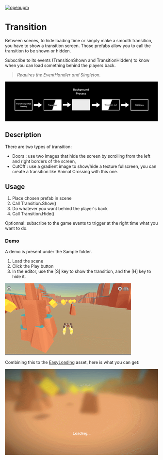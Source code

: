 [![openupm](https://img.shields.io/npm/v/com.fredericrp.transition?label=openupm&registry_uri=https://package.openupm.com)](https://openupm.com/packages/com.fredericrp.transition/)

# Transition

Between scenes, to hide loading time or simply make a smooth transition, you have to show a transition screen. Those prefabs allow you to call the transition to be shown or hidden.

Subscribe to its events (TransitionShown and TransitionHidden) to know when you can load something behind the players back.

> *Requires the EventHandler and Singleton.*

![how it is supposed to work](Documentation~/images/transition_schema.jpg)

## Description

There are two types of transition:
- Doors : use two images that hide the screen by scrolling from the left and right borders of the screen,
- CutOff : use a gradient image to show/hide a texture fullscreen, you can create a transition like Animal Crossing with this one.

## Usage

1. Place chosen prefab in scene
2. Call Transition.Show()
3. Do whatever you want behind the player's back
4. Call Transition.Hide()

Optionnal: subscribe to the game events to trigger at the right time what you want to do.

### Demo

A demo is present under the Sample folder.

1. Load the scene
2. Click the Play button
3. In the editor, use the [S] key to show the transition, and the [H] key to hide it.

![demo](Documentation~/images/transition_demo.gif)

Combining this to the [EasyLoading](https://github.com/FredericRP/EasyLoading) asset, here is what you can get:

![demo](Documentation~/images/transition-sample.gif)
